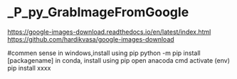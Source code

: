 # _P_py_GrabImageFromGoogle
https://google-images-download.readthedocs.io/en/latest/index.html
https://github.com/hardikvasa/google-images-download

#commen sense
in windows,install using pip
  python -m pip install [packagename]
in conda, install using pip
  open anacoda cmd
  activate (env)
  pip install xxxx

